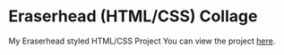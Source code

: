 # Eraserhead (HTML/CSS) Collage

My Eraserhead styled HTML/CSS Project
You can view the project [here](http://www.i6.cims.nyu.edu/~zh1278/380/eraserhead).
